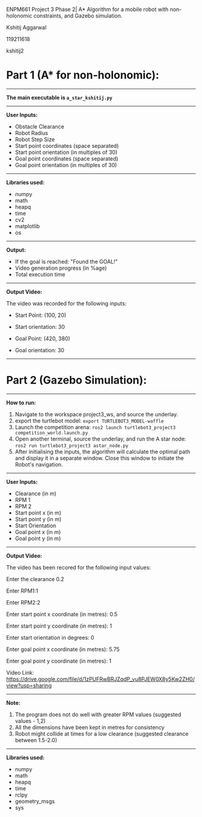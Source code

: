 ENPM661 Project 3 Phase 2| A* Algorithm for a mobile robot with non-holonomic constraints, and Gazebo simulation.

Kshitij Aggarwal

119211618

kshitij2

# Part 1 (A* for non-holonomic): #
________________________________________________________

**The main executable is `a_star_kshitij.py`**

________________________________________________________
**User Inputs:**
- Obstacle Clearance
- Robot Radius
- Robot Step Size
- Start point coordinates (space separated)
- Start point orientation (in multiples of 30)
- Goal point coordinates (space separated)
- Goal point orientation (in multiples of 30)

________________________________________________________
**Libraries used:**
- numpy
- math
- heapq
- time
- cv2
- matplotlib
- os

________________________________________________________
**Output:**
- If the goal is reached: "Found the GOAL!"
- Video generation progress (in %age)
- Total execution time

________________________________________________________
**Output Video:**

The video was recorded for the following inputs:

- Start Point: (100, 20)

- Start orientation: 30

- Goal Point: (420, 380)

- Goal orientation: 30

________________________________________________________


# Part 2 (Gazebo Simulation): #

________________________________________________________
**How to run:**
1. Navigate to the workspace project3_ws, and source the underlay.
2. export the turtlebot model: `export TURTLEBOT3_MODEL-waffle`
3. Launch the competition arena: `ros2 launch turtlebot3_project3 competition_world.launch.py` 
4. Open another terminal, source the underlay, and run the A star node: `ros2 run turtlebot3_project3 astar_node.py`
5. After initialising the inputs, the algorithm will calculate the optimal path and display it in a separate window. Close this window to initiate the Robot's navigation.

________________________________________________________
**User Inputs:**
- Clearance (in m)
- RPM 1 
- RPM 2
- Start point x (in m)
- Start point y (in m)
- Start Orientation
- Goal point x (in m)
- Goal point y (in m)

________________________________________________________
**Output Video:**

The video has been recored for the following input values:

Enter the clearance 0.2

Enter RPM1:1

Enter RPM2:2

Enter start point x coordinate (in metres): 0.5

Enter start point y coordinate (in metres): 1

Enter start orientation in degrees: 0

Enter goal point x coordinate (in metres): 5.75

Enter goal point y coordinate (in metres): 1

Video Link: https://drive.google.com/file/d/1zPUFRwBRJZqdP_vu8PJEW0X8y5Kw2ZH0/view?usp=sharing



________________________________________________________
**Note:**
1. The program does not do well with greater RPM values (suggested values - 1,2)
2. All the dimensions have been kept in metres for consistency
3. Robot might collide at times for a low clearance (suggested clearance between 1.5-2.0)

________________________________________________________
**Libraries used:**
- numpy
- math
- heapq
- time
- rclpy
- geometry_msgs
- sys
